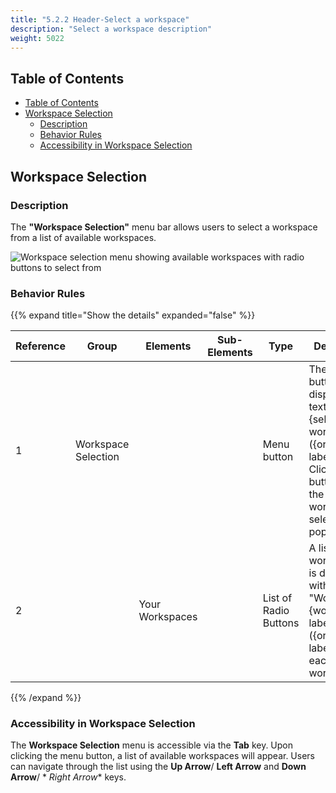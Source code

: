 ```yaml
---
title: "5.2.2 Header-Select a workspace"
description: "Select a workspace description"
weight: 5022
---
```


## Table of Contents

<!-- TOC -->
  * [Table of Contents](#table-of-contents)
  * [Workspace Selection](#workspace-selection)
    * [Description](#description)
    * [Behavior Rules](#behavior-rules)
    * [Accessibility in Workspace Selection](#accessibility-in-workspace-selection)
<!-- TOC -->

## Workspace Selection

### Description

The **"Workspace Selection"** menu bar allows users to select a workspace from a list of available workspaces.

![Workspace selection menu showing available workspaces with radio buttons to select from](../images/workspace_selection.png)

### Behavior Rules

{{% expand title="Show the details" expanded="false" %}}

| Reference | Group               | Elements        | Sub-Elements | Type                  | Description                                                                                                                                |
|-----------|---------------------|-----------------|--------------|-----------------------|--------------------------------------------------------------------------------------------------------------------------------------------|
| 1         | Workspace Selection |                 |              | Menu button           | The menu button displays the text "{selected workspace} ({organization label})". Clicking this button opens the workspace selection popup. |
| 2         |                     | Your Workspaces |              | List of Radio Buttons | A list of workspaces is displayed with the text "Workspace {workspace label} ({organization label})" for each workspace.                   |

{{% /expand %}}

### Accessibility in Workspace Selection

The **Workspace Selection** menu is accessible via the **Tab** key. Upon clicking the menu button, a list of available
workspaces will appear. Users can navigate through the list using the **Up Arrow**/ **Left Arrow** and **Down Arrow**/ *
*Right Arrow** keys.
